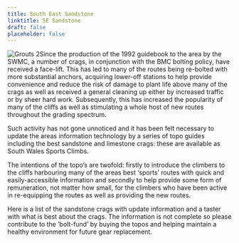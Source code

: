 ```yaml
---
title: South East Sandstone
linktitle: SE Sandstone
draft: false
placeholder: false
---
```



![Grouts 2](/img/south-wales/south-east-sandstone/Grouts-2.jpg)Since the production of the 1992 guidebook to the area by the SWMC, a number of crags, in conjunction with the BMC bolting policy, have received a face-lift. This has led to many of the routes being re-bolted with more substantial anchors, acquiring lower-off stations to help provide convenience and reduce the risk of damage to plant life above many of the crags as well as received a general cleaning up either by increased traffic or by sheer hard work. Subsequently, this has increased the popularity of many of the cliffs as well as stimulating a whole host of new routes throughout the grading spectrum.

Such activity has not gone unnoticed and it has been felt necessary to update the areas information technology by a series of topo guides including the best sandstone and limestone crags: these are available as South Wales Sports Climbs.

The intentions of the topo’s are twofold: firstly to introduce the climbers to the cliffs harbouring many of the areas best ‘sports’ routes with quick and easily-accessible information and secondly to help provide some form of remuneration, not matter how small, for the climbers who have been active in re-equipping the routes as well as providing the new routes.

Here is a list of the sandstone crags with update information and a taster with what is best about the crags. The information is not complete so please contribute to the ‘bolt-fund’ by buying the topos and helping maintain a healthy environment for future gear replacement.


